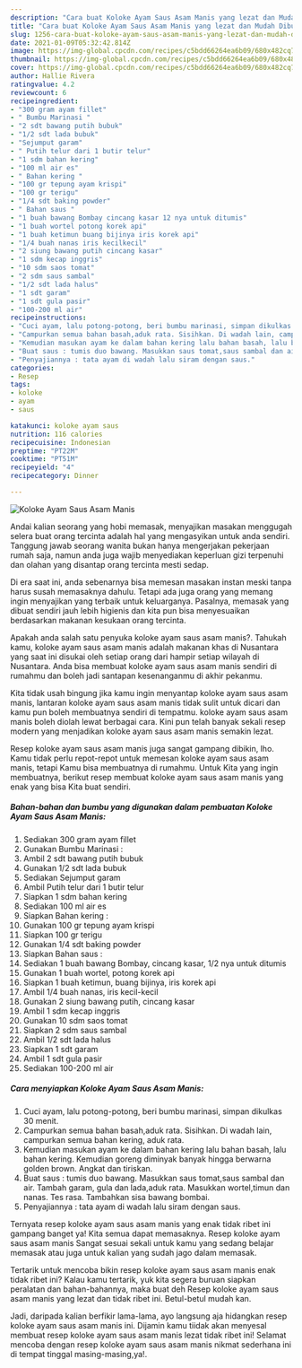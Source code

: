 ```yaml
---
description: "Cara buat Koloke Ayam Saus Asam Manis yang lezat dan Mudah Dibuat"
title: "Cara buat Koloke Ayam Saus Asam Manis yang lezat dan Mudah Dibuat"
slug: 1256-cara-buat-koloke-ayam-saus-asam-manis-yang-lezat-dan-mudah-dibuat
date: 2021-01-09T05:32:42.814Z
image: https://img-global.cpcdn.com/recipes/c5bdd66264ea6b09/680x482cq70/koloke-ayam-saus-asam-manis-foto-resep-utama.jpg
thumbnail: https://img-global.cpcdn.com/recipes/c5bdd66264ea6b09/680x482cq70/koloke-ayam-saus-asam-manis-foto-resep-utama.jpg
cover: https://img-global.cpcdn.com/recipes/c5bdd66264ea6b09/680x482cq70/koloke-ayam-saus-asam-manis-foto-resep-utama.jpg
author: Hallie Rivera
ratingvalue: 4.2
reviewcount: 6
recipeingredient:
- "300 gram ayam fillet"
- " Bumbu Marinasi "
- "2 sdt bawang putih bubuk"
- "1/2 sdt lada bubuk"
- "Sejumput garam"
- " Putih telur dari 1 butir telur"
- "1 sdm bahan kering"
- "100 ml air es"
- " Bahan kering "
- "100 gr tepung ayam krispi"
- "100 gr terigu"
- "1/4 sdt baking powder"
- " Bahan saus "
- "1 buah bawang Bombay cincang kasar 12 nya untuk ditumis"
- "1 buah wortel potong korek api"
- "1 buah ketimun buang bijinya iris korek api"
- "1/4 buah nanas iris kecilkecil"
- "2 siung bawang putih cincang kasar"
- "1 sdm kecap inggris"
- "10 sdm saos tomat"
- "2 sdm saus sambal"
- "1/2 sdt lada halus"
- "1 sdt garam"
- "1 sdt gula pasir"
- "100-200 ml air"
recipeinstructions:
- "Cuci ayam, lalu potong-potong, beri bumbu marinasi, simpan dikulkas 30 menit."
- "Campurkan semua bahan basah,aduk rata. Sisihkan. Di wadah lain, campurkan semua bahan kering, aduk rata."
- "Kemudian masukan ayam ke dalam bahan kering lalu bahan basah, lalu bahan kering. Kemudian goreng diminyak banyak hingga berwarna golden brown. Angkat dan tiriskan."
- "Buat saus : tumis duo bawang. Masukkan saus tomat,saus sambal dan air. Tambah garam, gula dan lada,aduk rata. Masukkan wortel,timun dan nanas. Tes rasa. Tambahkan sisa bawang bombai."
- "Penyajiannya : tata ayam di wadah lalu siram dengan saus."
categories:
- Resep
tags:
- koloke
- ayam
- saus

katakunci: koloke ayam saus 
nutrition: 116 calories
recipecuisine: Indonesian
preptime: "PT22M"
cooktime: "PT51M"
recipeyield: "4"
recipecategory: Dinner

---
```



![Koloke Ayam Saus Asam Manis](https://img-global.cpcdn.com/recipes/c5bdd66264ea6b09/680x482cq70/koloke-ayam-saus-asam-manis-foto-resep-utama.jpg)

Andai kalian seorang yang hobi memasak, menyajikan masakan menggugah selera buat orang tercinta adalah hal yang mengasyikan untuk anda sendiri. Tanggung jawab seorang  wanita bukan hanya mengerjakan pekerjaan rumah saja, namun anda juga wajib menyediakan keperluan gizi terpenuhi dan olahan yang disantap orang tercinta mesti sedap.

Di era  saat ini, anda sebenarnya bisa memesan masakan instan meski tanpa harus susah memasaknya dahulu. Tetapi ada juga orang yang memang ingin menyajikan yang terbaik untuk keluarganya. Pasalnya, memasak yang dibuat sendiri jauh lebih higienis dan kita pun bisa menyesuaikan berdasarkan makanan kesukaan orang tercinta. 



Apakah anda salah satu penyuka koloke ayam saus asam manis?. Tahukah kamu, koloke ayam saus asam manis adalah makanan khas di Nusantara yang saat ini disukai oleh setiap orang dari hampir setiap wilayah di Nusantara. Anda bisa membuat koloke ayam saus asam manis sendiri di rumahmu dan boleh jadi santapan kesenanganmu di akhir pekanmu.

Kita tidak usah bingung jika kamu ingin menyantap koloke ayam saus asam manis, lantaran koloke ayam saus asam manis tidak sulit untuk dicari dan kamu pun boleh membuatnya sendiri di tempatmu. koloke ayam saus asam manis boleh diolah lewat berbagai cara. Kini pun telah banyak sekali resep modern yang menjadikan koloke ayam saus asam manis semakin lezat.

Resep koloke ayam saus asam manis juga sangat gampang dibikin, lho. Kamu tidak perlu repot-repot untuk memesan koloke ayam saus asam manis, tetapi Kamu bisa membuatnya di rumahmu. Untuk Kita yang ingin membuatnya, berikut resep membuat koloke ayam saus asam manis yang enak yang bisa Kita buat sendiri.

<!--inarticleads1-->

##### Bahan-bahan dan bumbu yang digunakan dalam pembuatan Koloke Ayam Saus Asam Manis:

1. Sediakan 300 gram ayam fillet
1. Gunakan  Bumbu Marinasi :
1. Ambil 2 sdt bawang putih bubuk
1. Gunakan 1/2 sdt lada bubuk
1. Sediakan Sejumput garam
1. Ambil  Putih telur dari 1 butir telur
1. Siapkan 1 sdm bahan kering
1. Sediakan 100 ml air es
1. Siapkan  Bahan kering :
1. Gunakan 100 gr tepung ayam krispi
1. Siapkan 100 gr terigu
1. Gunakan 1/4 sdt baking powder
1. Siapkan  Bahan saus :
1. Sediakan 1 buah bawang Bombay, cincang kasar, 1/2 nya untuk ditumis
1. Gunakan 1 buah wortel, potong korek api
1. Siapkan 1 buah ketimun, buang bijinya, iris korek api
1. Ambil 1/4 buah nanas, iris kecil-kecil
1. Gunakan 2 siung bawang putih, cincang kasar
1. Ambil 1 sdm kecap inggris
1. Gunakan 10 sdm saos tomat
1. Siapkan 2 sdm saus sambal
1. Ambil 1/2 sdt lada halus
1. Siapkan 1 sdt garam
1. Ambil 1 sdt gula pasir
1. Sediakan 100-200 ml air




<!--inarticleads2-->

##### Cara menyiapkan Koloke Ayam Saus Asam Manis:

1. Cuci ayam, lalu potong-potong, beri bumbu marinasi, simpan dikulkas 30 menit.
1. Campurkan semua bahan basah,aduk rata. Sisihkan. Di wadah lain, campurkan semua bahan kering, aduk rata.
1. Kemudian masukan ayam ke dalam bahan kering lalu bahan basah, lalu bahan kering. Kemudian goreng diminyak banyak hingga berwarna golden brown. Angkat dan tiriskan.
1. Buat saus : tumis duo bawang. Masukkan saus tomat,saus sambal dan air. Tambah garam, gula dan lada,aduk rata. Masukkan wortel,timun dan nanas. Tes rasa. Tambahkan sisa bawang bombai.
1. Penyajiannya : tata ayam di wadah lalu siram dengan saus.




Ternyata resep koloke ayam saus asam manis yang enak tidak ribet ini gampang banget ya! Kita semua dapat memasaknya. Resep koloke ayam saus asam manis Sangat sesuai sekali untuk kamu yang sedang belajar memasak atau juga untuk kalian yang sudah jago dalam memasak.

Tertarik untuk mencoba bikin resep koloke ayam saus asam manis enak tidak ribet ini? Kalau kamu tertarik, yuk kita segera buruan siapkan peralatan dan bahan-bahannya, maka buat deh Resep koloke ayam saus asam manis yang lezat dan tidak ribet ini. Betul-betul mudah kan. 

Jadi, daripada kalian berfikir lama-lama, ayo langsung aja hidangkan resep koloke ayam saus asam manis ini. Dijamin kamu tiidak akan menyesal membuat resep koloke ayam saus asam manis lezat tidak ribet ini! Selamat mencoba dengan resep koloke ayam saus asam manis nikmat sederhana ini di tempat tinggal masing-masing,ya!.

